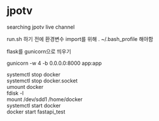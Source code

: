 # jpotv
searching jpotv live channel

run.sh 하기 전에 환경변수 import를 위해 . ~/.bash_profile 해야함


flask를 gunicorn으로 띄우기

gunicorn -w 4 -b 0.0.0.0:8000 app:app


systemctl stop docker  
systemctl stop docker.socket  
umount docker  
fdisk -l  
mount /dev/sdd1 /home/docker  
systemctl start docker  
docker start fastapi_test  
